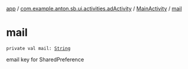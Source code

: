 [app](../../index.md) / [com.example.anton.sb.ui.activities.adActivity](../index.md) / [MainActivity](index.md) / [mail](./mail.md)

# mail

`private val mail: `[`String`](https://kotlinlang.org/api/latest/jvm/stdlib/kotlin/-string/index.html)

email key for SharedPreference

